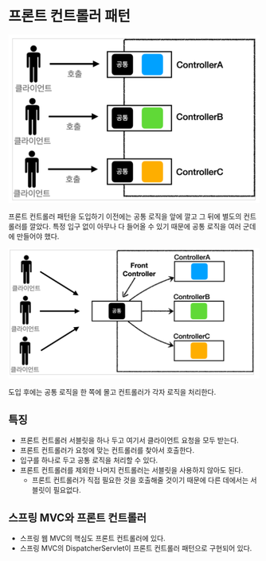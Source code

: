 # 프론트 컨트롤러 패턴

![](../../.gitbook/assets/kimyounghan-spring-mvc/04/screenshot%202021-06-21%20오후%208.20.42.png)

프론트 컨트롤러 패턴을 도입하기 이전에는 공통 로직을 앞에 깔고 그 뒤에 별도의 컨트롤러를 깔았다. 특정 입구 없이 아무나 다 들어올 수 있기 때문에 공통 로직을 여러 군데에 만들어야 했다.

![](../../.gitbook/assets/kimyounghan-spring-mvc/04/screenshot%202021-06-21%20오후%208.20.48.png)

도입 후에는 공통 로직을 한 쪽에 몰고 컨트롤러가 각자 로직을 처리한다.

## 특징

- 프론트 컨트롤러 서블릿을 하나 두고 여기서 클라이언트 요청을 모두 받는다.
- 프론트 컨트롤러가 요청에 맞는 컨트롤러를 찾아서 호출한다.
- 입구를 하나로 두고 공통 로직을 처리할 수 있다.
- 프론트 컨트롤러를 제외한 나머지 컨트롤러는 서블릿을 사용하지 않아도 된다.
    - 프론트 컨트롤러가 직접 필요한 것을 호출해줄 것이기 때문에 다른 데에서는 서블릿이 필요없다.

## 스프링 MVC와 프론트 컨트롤러
  
- 스프링 웹 MVC의 핵심도 프론트 컨트롤러에 있다. 
- 스프링 MVC의 DispatcherServlet이 프론트 컨트롤러 패턴으로 구현되어 있다.

